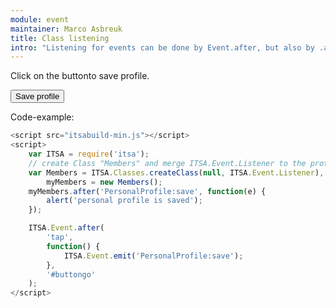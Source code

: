 ```yaml
---
module: event
maintainer: Marco Asbreuk
title: Class listening
intro: "Listening for events can be done by Event.after, but also by .after on an object or Class-instance. This example demonstrates the latter. You can add this functionality on the instance, by merging Event.Listener."
---
```

Click on the buttonto save profile.

<button id="buttongo" class="pure-button pure-button-primary pure-button-bordered">Save profile</button>

Code-example:

```js
<script src="itsabuild-min.js"></script>
<script>
    var ITSA = require('itsa');
    // create Class "Members" and merge ITSA.Event.Listener to the prototype:
    var Members = ITSA.Classes.createClass(null, ITSA.Event.Listener),
        myMembers = new Members();
    myMembers.after('PersonalProfile:save', function(e) {
        alert('personal profile is saved');
    });

    ITSA.Event.after(
        'tap',
        function() {
            ITSA.Event.emit('PersonalProfile:save');
        },
        '#buttongo'
    );
</script>
```

<script src="../../dist/itsabuild-min.js"></script>
<script>
    var ITSA = require('itsa');
    // create Class "Members" and merge ITSA.Event.Listener to the prototype:
    var Members = ITSA.Classes.createClass(null, ITSA.Event.Listener),
        myMembers = new Members();
    myMembers.after('PersonalProfile:save', function(e) {
        alert('personal profile is saved');
    });

    ITSA.Event.after(
        'tap',
        function() {
            ITSA.Event.emit('PersonalProfile:save');
        },
        '#buttongo'
    );
</script>